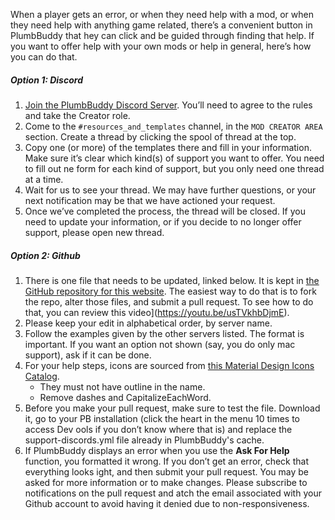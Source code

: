 When a player gets an error, or when they need help with a mod, or when they need help with anything game related, there’s a convenient button in PlumbBuddy that hey can click and be guided through finding that help. If you want to offer help with your own mods or help in general, here’s how you can do that.

##### Option 1: Discord
1. [Join the PlumbBuddy Discord Server](https://discord.gg/XKbMEEfRde). You’ll need to agree to the rules and take the Creator role.
2. Come to the `#resources_and_templates` channel, in the `MOD CREATOR AREA` section. Create a thread by clicking the spool of thread at the top.
3. Copy one (or more) of the templates there and fill in your information. Make sure it’s clear which kind(s) of support you want to offer. You need to fill out ne form for each kind of support, but you only need one thread at a time.
4. Wait for us to see your thread. We may have further questions, or your next notification may be that we have actioned your request.
5. Once we’ve completed the process, the thread will be closed. If you need to update your information, or if you decide to no longer offer support, please open  new thread.
##### Option 2: Github
1. There is one file that needs to be updated, linked below. It is kept in [the GitHub repository for this website](https://github.com/lama-Logic/PlumbBuddy-Pages). The easiest way to do that is to fork the repo, alter those files, and submit a pull request. To see how to do that, you can review this video](https://youtu.be/usTVkhbDjmE).
2. Please keep your edit in alphabetical order, by server name.
3. Follow the examples given by the other servers listed. The format is important. If you want an option not shown (say, you do only mac support), ask if it can be done.
4. For your help steps, icons are sourced from [this Material Design Icons Catalog](https://pictogrammers.com/library/mdi/).
   * They must not have outline in the name.
   * Remove dashes and CapitalizeEachWord.
5. Before you make your pull request, make sure to test the file. Download it, go to your PB installation (click the heart in the menu 10 times to access Dev ools if you don’t know where that is) and replace the support-discords.yml file already in PlumbBuddy's cache.
6. If PlumbBuddy displays an error when you use the **Ask For Help** function, you formatted it wrong. If you don’t get an error, check that everything looks ight, and then submit your pull request. You may be asked for more information or to make changes. Please subscribe to notifications on the pull request and atch the email associated with your Github account to avoid having it denied due to non-responsiveness.
